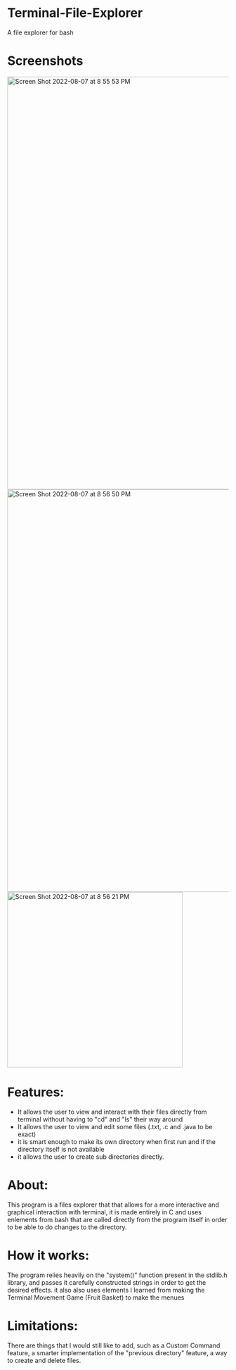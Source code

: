 # Terminal-File-Explorer
A file explorer for bash

# Screenshots

<img width="938" alt="Screen Shot 2022-08-07 at 8 55 53 PM" src="https://user-images.githubusercontent.com/105907112/183329556-5757882a-8f31-4166-a04e-c7e5e77520be.png">

<img width="915" alt="Screen Shot 2022-08-07 at 8 56 50 PM" src="https://user-images.githubusercontent.com/105907112/183329560-c4259302-e438-4bc6-ac26-ab4ef6957bb6.png">

<img width="399" alt="Screen Shot 2022-08-07 at 8 56 21 PM" src="https://user-images.githubusercontent.com/105907112/183329558-97639678-b586-49e4-87f2-f401e8aac3ef.png">

# Features:
- It allows the user to view and interact with their files directly from terminal without having to "cd" and "ls" their way around
- It allows the user to view and edit some files (.txt, .c and .java to be exact)
- it is smart enough to make its own directory when first run and if the directory itself is not available
- it allows the user to create sub directories directly.

# About:
This program is a files explorer that that allows for a more interactive and graphical interaction with terminal, it is made entirely in C and uses enlements from bash that are called directly from the program itself in order to be able to do changes to the directory.

# How it works:
The program relies heavily on the "system()" function present in the stdlib.h library, and passes it carefully constructed strings in order to get the desired effects. it also also uses elements I learned from making the Terminal Movement Game (Fruit Basket) to make the menues


# Limitations:
There are things that I would still like to add, such as a Custom Command feature, a smarter implementation of the "previous directory" feature, a way to create and delete files.
